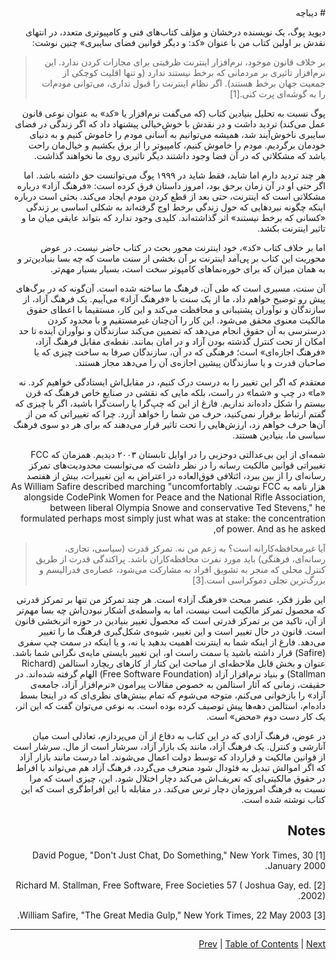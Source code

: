 <div dir="rtl">
# دیباچه

دیوید پوگ، یک نویسنده درخشان و مؤلف کتاب‌های فنی و کامپیوتری متعدد، در انتهای نقدش بر اولین کتاب من با عنوان «کد: و دیگر قوانین فضای سایبری» چنین نوشت:

> بر خلاف قانون موجود، نرم‌افزار اینترنت ظرفیتی برای مجازات کردن ندارد. این نرم‌افزار تاثیری بر مردمانی که برخط نیستند ندارد (و تنها اقلیت کوچکی از جمعیت جهان برخط هستند). اگر نظام اینترنت را قبول نداری، می‌توانی مودم‌ات را به گوشه‌ای پرت کنی.[1]

پوگ نسبت به تحلیل بنیادین کتاب (که می‌گفت نرم‌افزار یا «کد» به عنوان نوعی قانون عمل می‌کند) تردید داشت و در نقدش با خوش‌خیالی پیشنهاد داد که اگر زندگی در فضای سایبری ناخوش‌آیند شد، همیشه می‌توانیم به آسانی مودم را خاموش کنیم و به دنیای خودمان برگردیم. مودم را خاموش کنیم، کامپیوتر را از برق بکشیم و خیال‌مان راحت باشد که مشکلاتی که در آن فضا وجود داشتند دیگر تاثیری روی ما نخواهند گذاشت.

هر چند تردید دارم اما شاید، فقط شاید در ۱۹۹۹ پوگ می‌توانست حق داشته باشد. اما اگر حتی او در آن زمان برحق بود، امروز داستان فرق کرده است: «فرهنگ آزاد» درباره مشکلاتی است که اینترنت، حتی بعد از قطع کردن مودم ایجاد می‌کند. بحثی است درباره اینکه چگونه نبردهایی که حول زندگی برخط اوج گرفته‌اند به شکلی اساسی بر زندگی «کسانی که برخط نیستند» اثر گذاشته‌اند. کلیدی وجود ندارد که بتواند عایقی میان ما و تاثیر اینترنت بکشد.

اما بر خلاف کتاب «کد»، خود اینترنت محور بحث در کتاب حاضر نیست. در عوض محوریت این کتاب بر پی‌آمد اینترنت بر آن بخشی از سنت ماست که چه بسا بنیادین‌تر و به همان میزان که برای خوره‌نماهای کامپوتر سخت است، بسیار بسیار مهم‌تر.

آن سنت، مسیری است که طی آن، فرهنگ ما ساخته شده است. آن‌گونه که در برگ‌های پیش رو توضیح خواهم داد، ما از یک سنت با «فرهنگ آزاد» می‌آییم. یک فرهنگ آزاد، از سازندگان و نوآوران پشتیبانی و محافظت می‌کند و این کار، مستقیما با اعطای حقوق مالکیت معنوی محقق می‌شود. این کار را آن‌چنان غیرمستقیم و با محدود کردن درسترسی به آن حقوق انجام می‌دهد که تضمین می‌کند سازندگان و نوآوران آینده تا حد امکان از تحت کنترل گذشته بودن آزاد و در امان بمانند. نقطه‌ی مقابل فرهنگ آزاد، «فرهنگ اجازه‌ای» است؛ فرهنگی که در آن، سازندگان صرفا به ساخت چیزی که یا صاحبان قدرت و یا سازندگان پیشین اجازه‌ی آن را می‌دهد مجاز هستند.

معتقدم که اگر این تغییر را به درست درک کنیم، در مقابل‌اش ایستادگی خواهیم کرد. نه «ما» در چپ و «شما» در راست، بلکه مایی که نقشی در صنایع خاص فرهنگ که قرن بیستم را شکل داده‌اند نداریم. فارغ از این که چپ‌گرا یا راست‌گرا باشید، اگر با چیزی که گفتم ارتباط برقرار نمی‌کنید، حرف من شما را خواهد آزرد. چرا که تغییراتی که من از آن‌ها حرف خواهم زد، ارزش‌هایی را تحت تاثیر قرار می‌دهند که برای هر دو سوی فرهنگ سیاسی ما، بنیادین هستند.

شمه‌ای از این بی‌عدالتی دوحزبی را در اوایل تابستان ۲۰۰۳ دیدیم. همزمان که FCC تغییراتی قوانین مالکیت رسانه را در نظر داشت که می‌توانست محدودیت‌های تمرکز رسانه‌ای را از بین ببرد، ائتلافی فوق‌العاده در اعتراض به این تغییرات، بیش از هفتصد هزار نامه‌ به FCC نوشت. As William Safire described marching "uncomfortably alongside CodePink Women for Peace and the National Rifle Association, between liberal Olympia Snowe and conservative Ted Stevens," he formulated perhaps most simply just what was at stake: the concentration of power. And as he asked,

> آیا غیرمحافظه‌کارانه است؟ به زعم من نه. تمرکز قدرت (سیاسی، تجاری، رسانه‌ای، فرهنگی) باید مورد نفرت محافظه‌کاران باشد. پراکندگی قدرت از طریق کنترل محلی که منجر به تشویق افراد به مشارکت می‌شود، عصاره‌ی فدرالیسم و بزرگ‌ترین تجلی دموکراسی است.[3]

این طرز فکر، عنصر مبحث «فرهنگ آزاد» است. هر چند تمرکز من تنها بر تمرکز قدرتی که محصول تمرکز مالکیت است نیست، اما به واسطه‌ی آشکار نبودن‌اش چه بسا مهم‌تر از آن، تاکید من بر تمرکز قدرتی است که محصول تغییر بنیادین در حوزه اثربخشی قانون است. قانون در حال تغییر است و این تغییر، شیوه‌ی شکل‌گیری فرهنگ ما را تغییر می‌دهد. فارغ از اینکه شما به اینترنت اهمیت بدهید یا نه، و یا اینکه در سمت چپ سفری (Safire) قرار داشته باشید یا سمت راست او، این تغییر بایستی مایه‌ی نگرانی شما باشد. عنوان و بخش قابل ملاحظه‌ای از مباحث این کتار از کارهای ریچارد استالمن (Richard Stallman) و بنیاد نرم‌افزار آزاد (Free Software Foundation) الهام گرفته شده‌اند. در حقیقت، زمانی که آثار استالمن به خصوص مقالات پیرامون «نرم‌افزار آزاد، جامعه‌ی آزاد» را بازخوانی می‌کنم، متوجه می‌شوم که تمام بینش‌های نظری‌ای که در اینجا بسط داده‌ام، استالمن دهه‌ها پیش توصیف کرده بوده است. به نوعی می‌توان گفت که این اثر، یک کار دست دوم «محض» است.

در عوض، فرهنگ آزادی که در این کتاب به دفاع از آن می‌پردازم، تعادلی است میان آنارشی و کنترل. یک فرهنگ آزاد، مانند یک بازار آزاد، سرشار است از مال. سرشار است از قوانین مالکیت و قرارداد که توسط دولت اعمال می‌شوند. اما درست مانند بازار آزاد که اگر اموالش تبدیل به فئودال شود منحرف می‌گردد، فرهنگ آزاد هم می‌تواند با افراط در حقوق مالکیتی‌ای که تعریف‌اش می‌کند دچار اختلال شود. این، چیزی است که مرا نسبت به فرهنگ امروزمان دچار ترس می‌کند. در مقابله با این افراط‌گری است که این کتاب نوشته شده است.


## Notes

[1] David Pogue, "Don't Just Chat, Do Something," New York Times, 30 January 2000.

[2] Richard M. Stallman, Free Software, Free Societies 57 ( Joshua Gay, ed. 2002).

[3] William Safire, "The Great Media Gulp," New York Times, 22 May 2003.

--------------------------------------------------------------------------------

[Prev](./01-info.md) | [Table of Contents](./00-toc.md) | [Next](./03-introduction.md)
